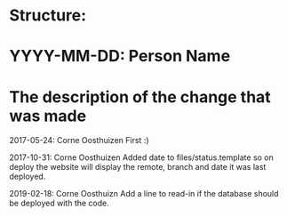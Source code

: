 # Structure:
# YYYY-MM-DD: Person Name
#     The description of the change that was made

2017-05-24: Corne Oosthuizen
    First :)

2017-10-31: Corne Oosthuizen
    Added date to files/status.template so on deploy the website will display the remote, branch and date it was last deployed.

2019-02-18: Corne Oosthuizn
    Add a line to read-in if the database should be deployed with the code.